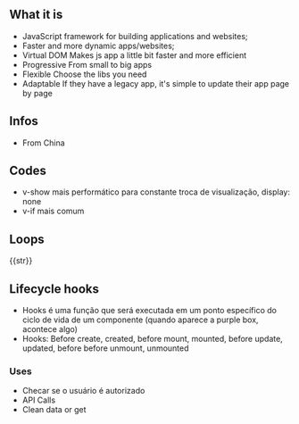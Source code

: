 ## What it is
- JavaScript framework for building applications and websites;
- Faster and more dynamic apps/websites;
- Virtual DOM
  Makes js app a little bit faster and more efficient
- Progressive
  From small to big apps
- Flexible
  Choose the libs you need
- Adaptable
  If they have a legacy app, it's simple to update their app page by page

## Infos
- From China

## Codes
- v-show mais performático para constante troca de visualização, display: none
- v-if mais comum

## Loops
 <p v-for="(str, i) in inputs" :key="i">{{str}}</p>


## Lifecycle hooks
- Hooks é uma função que será executada em um ponto específico do ciclo de vida de um componente (quando aparece a purple box, acontece algo)
- Hooks: Before create, created, before mount, mounted, before update, updated, before before unmount, unmounted

### Uses
- Checar se o usuário é autorizado
- API Calls
- Clean data or get